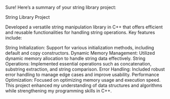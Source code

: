 
Sure! Here’s a summary of your string library project:

String Library Project

Developed a versatile string manipulation library in C++ that offers efficient and reusable functionalities for handling string operations. Key features include:

String Initialization: Support for various initialization methods, including default and copy constructors.
Dynamic Memory Management: Utilized dynamic memory allocation to handle string data effectively.
String Operations: Implemented essential operations such as concatenation, substring extraction, and string comparison.
Error Handling: Included robust error handling to manage edge cases and improve usability.
Performance Optimization: Focused on optimizing memory usage and execution speed.
This project enhanced my understanding of data structures and algorithms while strengthening my programming skills in C++.


